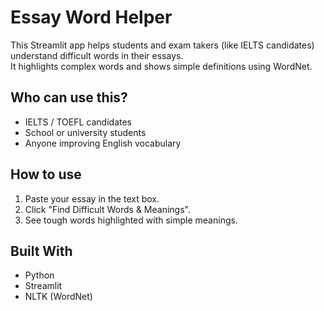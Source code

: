 # Essay Word Helper

This Streamlit app helps students and exam takers (like IELTS candidates) understand difficult words in their essays.  
It highlights complex words and shows simple definitions using WordNet.

## Who can use this?
- IELTS / TOEFL candidates
- School or university students
- Anyone improving English vocabulary

## How to use
1. Paste your essay in the text box.
2. Click "Find Difficult Words & Meanings".
3. See tough words highlighted with simple meanings.

## Built With
- Python
- Streamlit
- NLTK (WordNet)
